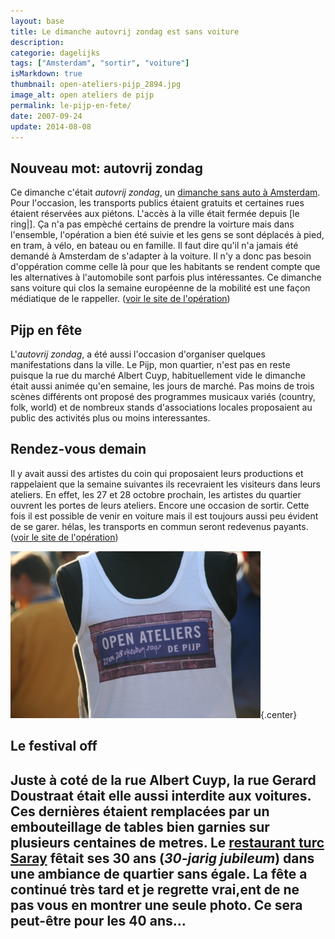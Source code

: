 ```yaml
---
layout: base
title: Le dimanche autovrij zondag est sans voiture
description: 
categorie: dagelijks
tags: ["Amsterdam", "sortir", "voiture"]
isMarkdown: true
thumbnail: open-ateliers-pijp_2894.jpg
image_alt: open ateliers de pijp
permalink: le-pijp-en-fete/
date: 2007-09-24
update: 2014-08-08
---
```




## Nouveau mot: autovrij zondag

Ce dimanche c'était *autovrij zondag*, un [dimanche sans auto à Amsterdam](http://amsterdam.nl/vrije_tijd_toerisme/evenementen/evenementen?ActItmIdt=40342). Pour l'occasion, les transports publics étaient gratuits et certaines rues étaient réservées aux piétons. L'accès à la ville était fermée depuis [le ring|]. Ça n'a pas empèché certains de prendre la voirture mais dans l'ensemble, l'opération a bien été suivie et les gens se sont déplacés à pied, en tram, à vélo, en bateau ou en famille. Il faut dire qu'il n'a jamais été demandé à Amsterdam de s'adapter à la voiture. Il n'y a donc pas besoin d'oppération comme celle là pour que les habitants se rendent compte que les alternatives à l'automobile sont parfois plus intéressantes. Ce dimanche sans voiture qui clos la semaine européenne de la mobilité est une façon médiatique de le rappeller. ([voir le site de l'opération](http://www.autovrijedag.amsterdam.nl/live/main.asp))

## Pijp en fête

L'*autovrij zondag*, a été aussi l'occasion d'organiser quelques manifestations dans la ville. Le Pijp, mon quartier, n'est pas en reste puisque la rue du marché Albert Cuyp, habituellement vide le dimanche était aussi animée qu'en semaine, les jours de marché. Pas moins de trois scènes différents ont proposé des programmes musicaux variés (country, folk, world) et de nombreux stands d'associations locales proposaient au public des activités plus ou moins interessantes.

## Rendez-vous demain

Il y avait aussi des artistes du coin qui proposaient leurs productions et rappelaient que la semaine suivantes ils recevraient les visiteurs dans leurs ateliers. En effet, les 27 et 28 octobre prochain, les artistes du quartier ouvrent les portes de leurs ateliers. Encore une occasion de sortir. Cette fois il est possible de venir en voiture mais il est toujours aussi peu évident de se garer. hélas, les transports en commun seront redevenus payants.
([voir le site de l'opération](http://openateliersdepijp.nl/))

![open ateliers de pijp](open-ateliers-pijp_2894.jpg){.center}

## Le festival off
Juste à coté de la rue Albert Cuyp, la rue Gerard Doustraat était elle aussi interdite aux voitures. Ces dernières étaient remplacées par un embouteillage de tables bien garnies sur plusieurs centaines de metres. Le [restaurant turc Saray](http://www.sarayrestaurant.nl/) fêtait ses 30 ans  (*30-jarig jubileum*) dans une ambiance de quartier sans égale. La fête a continué très tard et je regrette vrai,ent de ne pas vous en montrer une seule photo. Ce sera peut-être pour les 40 ans...
---